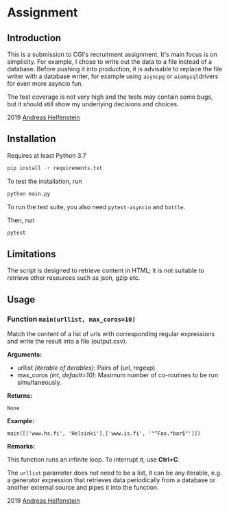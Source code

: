 # Assignment

## Introduction

This is a submission to CGI's recruitment assignment. It's main focus is on simplicity. For example, I chose to write out the data to a file instead of a database. Before pushing it into production, it is advisable to replace the file writer with a database writer, for example using `asyncpg` or `aiomysql`drivers for even more asyncio fun.

The test coverage is not very high and the tests may contain some bugs, but it should still show my underlying decisions and choices.

2019 [Andreas Helfenstein](mailto:andreas.helfenstein@hotmail.ch)

## Installation

Requires at least Python 3.7

```sh
pip install -r requirements.txt
```

To test the installation, run

```sh
python main.py
```

To run the test suite, you also need `pytest-asyncio` and `bottle`.

Then, run

```sh
pytest
```

## Limitations

The script is designed to retrieve content in HTML; it is not suitable to retrieve other resources such as json, gzip etc.

## Usage

### Function `main(urllist, max_coros=10)`

Match the content of a list of urls with corresponding regular
expressions and write the result into a file (output.csv).

**Arguments:**

- urllist _(iterable of iterables)_:    Pairs of (url, regexp)
- max_coros _(int, default=10)_:        Maximum number of co-routines to be run simultaneously.

**Returns:**

`None`

**Example:**

```
main([['www.hs.fi', 'Helsinki'],['www.is.fi', '"^Foo.*bar$"']])
```

**Remarks:**

This function runs an infinite loop. To interrupt it, use **Ctrl+C**.

The `urllist` parameter does not need to be a list, it can be any iterable, e.g. a generator expression that retrieves data periodically from a database or another external source and pipes it into the function.

2019 [Andreas Helfenstein](mailto:andreas.helfenstein@hotmail.ch)
